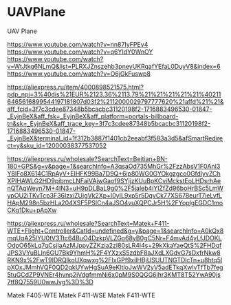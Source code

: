 # UAVPlane
UAV Plane

https://www.youtube.com/watch?v=nn87IyFPEy4
https://www.youtube.com/watch?v=q6YIdY0WnOY
https://www.youtube.com/watch?v=WtJtkg6NLmQ&list=PLRXJZnszehb3pneyUKRqafYEfaL0DuyV8&index=6
https://www.youtube.com/watch?v=O6jGkFuswp8

https://aliexpress.ru/item/4000898521575.html?pdp_npi=3%40dis%21EUR%2123.36%2113.79%21%21%21%21%21%402116465616899544197181807d03f2%2112000029797777620%21affd%21%21&aff_fcid=3f7c3cdee87348b5bcacbc31120198f2-1716883496530-01847-_EyjnBeX&aff_fsk=_EyjnBeX&aff_platform=portals-billboard-tn&sk=_EyjnBeX&aff_trace_key=3f7c3cdee87348b5bcacbc31120198f2-1716883496530-01847-_EyjnBeX&terminal_id=1f312b3887f1401cb2eeabf3f583a3d5&afSmartRedirect=y&sku_id=12000038377537052

https://aliexpress.ru/wholesale?SearchText=Beitian+BN-180+GPS&g=y&page=1&searchInfo=A3qsaOd735MhGr%2FzzAbsV1F0Anl3Y8IFo8X614C1RpAyV+EIHFK99Ba7D9Q+6ip80WG0GYOkgzgco0GfdlyvZChXPIHAWLG2HD9pibmcLNFaiVAjwGaof9SYjjzKUuBpKCviMckstEoLHDsrhAenQTAqWeyn7M+4IN3+uH9pDLBaL9g0%2F5jaleb4iYlZfZd96boHrBSc5LmWypOU2iTKvTcp3F36IzxiZUigVk2Xp+I0yIL9xp5r5DqvCk77XS678eurT7ieLvfLHApM298n5bzHLa204XSF5PSICn4aJSO4vuXQPCJr5H%2FYoplgEGDC1moCKg1Dku+pApXw

https://aliexpress.ru/wholesale?SearchText=Matek+F411-WTE+Flight+Controller&CatId=undefined&g=y&page=1&searchInfo=A0kQx8mqUqA25lYU0tV3Ttc64BuO4DzkpVLZGo68yB0gC5Nr+F4mvAd4yLfJDOKLOdpO65kLq7qCsjIaAzMJppyZZKzia2zI80sLR4l4s+29kXkaYaeQtS%2FHDqfJPS3VYuBLIn6GU7Bk9YhmH%2F4YXzxS5zdbF8aJXdLXGdvG7sDxfrNkw8RKN9x%2FwT9IDRQlkoUXqwxg%2FIxGPf9xilHBjUSUUTNGTDlcTn+u8htq5lpXOxJMmhVQF0QD2qkUYwHgSuA9eKltloJwWV2yV5adETkqXwlvTfTb7feg5tuGCdZP9VNEr4hvnp2jVdgfmmNi6x0pM9S0QGG6jhr3KMT8T52YwA90js7tf8Q7559U0wwJvg%3D%3D


Matek F405-WTE
Matek F411-WSE
Matek F411-WTE

